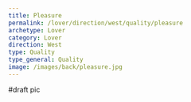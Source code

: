 ```yaml
---
title: Pleasure
permalink: /lover/direction/west/quality/pleasure
archetype: Lover
category: Lover
direction: West
type: Quality
type_general: Quality
image: /images/back/pleasure.jpg
---
```

#draft pic
